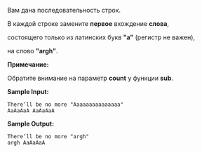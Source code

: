 Вам дана последовательность строк.

В каждой строке замените **первое** вхождение **слова**,

состоящего только из латинских букв **"a"** (регистр не важен),

на слово **"argh"**.

**Примечание:**

Обратите внимание на параметр **count** у функции **sub**.

**Sample Input:**

```commandline
There’ll be no more "Aaaaaaaaaaaaaaa"
AaAaAaA AaAaAaA
```


**Sample Output:**

```commandline
There’ll be no more "argh"
argh AaAaAaA
```

